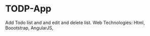 # TODP-App
Add Todo list and and edit and delete list. Web Technologies: Html, Boootstrap, AngularJS,
